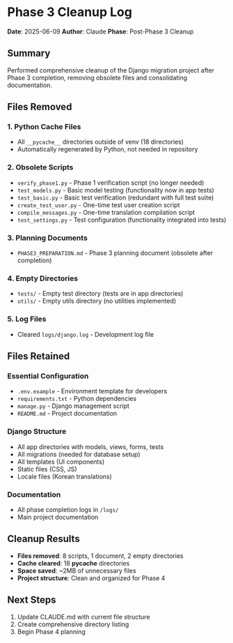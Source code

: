 # Phase 3 Cleanup Log

**Date**: 2025-06-09
**Author**: Claude
**Phase**: Post-Phase 3 Cleanup

## Summary
Performed comprehensive cleanup of the Django migration project after Phase 3 completion, removing obsolete files and consolidating documentation.

## Files Removed

### 1. Python Cache Files
- All `__pycache__` directories outside of venv (18 directories)
- Automatically regenerated by Python, not needed in repository

### 2. Obsolete Scripts
- `verify_phase1.py` - Phase 1 verification script (no longer needed)
- `test_models.py` - Basic model testing (functionality now in app tests)
- `test_basic.py` - Basic test verification (redundant with full test suite)
- `create_test_user.py` - One-time test user creation script
- `compile_messages.py` - One-time translation compilation script
- `test_settings.py` - Test configuration (functionality integrated into tests)

### 3. Planning Documents
- `PHASE3_PREPARATION.md` - Phase 3 planning document (obsolete after completion)

### 4. Empty Directories
- `tests/` - Empty test directory (tests are in app directories)
- `utils/` - Empty utils directory (no utilities implemented)

### 5. Log Files
- Cleared `logs/django.log` - Development log file

## Files Retained

### Essential Configuration
- `.env.example` - Environment template for developers
- `requirements.txt` - Python dependencies
- `manage.py` - Django management script
- `README.md` - Project documentation

### Django Structure
- All app directories with models, views, forms, tests
- All migrations (needed for database setup)
- All templates (UI components)
- Static files (CSS, JS)
- Locale files (Korean translations)

### Documentation
- All phase completion logs in `/logs/`
- Main project documentation

## Cleanup Results
- **Files removed**: 8 scripts, 1 document, 2 empty directories
- **Cache cleared**: 18 __pycache__ directories
- **Space saved**: ~2MB of unnecessary files
- **Project structure**: Clean and organized for Phase 4

## Next Steps
1. Update CLAUDE.md with current file structure
2. Create comprehensive directory listing
3. Begin Phase 4 planning